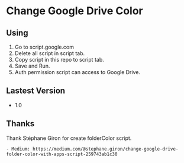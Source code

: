 # Change Google Drive Color

## Using

1. Go to script.google.com
2. Delete all script in script tab.
3. Copy script in this repo to script tab.
4. Save and Run.
5. Auth permission script can access to Google Drive.

## Lastest Version
- 1.0

## Thanks
Thank Stéphane Giron for create folderColor script.
	
	- Medium: https://medium.com/@stephane.giron/change-google-drive-folder-color-with-apps-script-259743ab1c30
